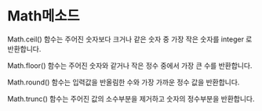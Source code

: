 # Math메소드


Math.ceil() 함수는 주어진 숫자보다 크거나 같은 숫자 중 가장 작은 숫자를 integer 로 반환합니다.

Math.floor() 함수는 주어진 숫자와 같거나 작은 정수 중에서 가장 큰 수를 반환합니다.

Math.round() 함수는 입력값을 반올림한 수와 가장 가까운 정수 값을 반환합니다.

Math.trunc() 함수는 주어진 값의 소수부분을 제거하고 숫자의 정수부분을 반환합니다.


